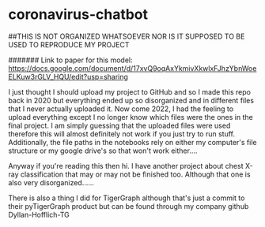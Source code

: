 # coronavirus-chatbot

##THIS IS NOT ORGANIZED WHATSOEVER NOR IS IT SUPPOSED TO BE USED TO REPRODUCE MY PROJECT

####### Link to paper for this model: https://docs.google.com/document/d/17xvQ9oqAxYkmivXkwlxFJhzYbnWoeELKuw3rGLV_HQU/edit?usp=sharing

I just thought I should upload my project to GitHub and so I made this repo back in 2020 but everything ended up so disorganized and in different files that I never actually uploaded it.
Now come 2022, I had the feeling to upload everything except I no longer know which files were the ones in the final project.
I am simply guessing that the uploaded files were used therefore this will almost definitely not work if you just try to run stuff.
Additionally, the file paths in the notebooks rely on either my computer's file structure or my google drive's so that won't work either....

Anyway if you're reading this then hi. I have another project about chest X-ray classification that may or may not be finished too.
Although that one is also very disorganized......

There is also a thing I did for TigerGraph although that's just a commit to their pyTigerGraph product but can be found through my company github Dyllan-Hofflich-TG
